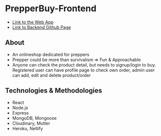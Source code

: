 # PrepperBuy-Frontend

- [Link to the Web App](https://prepperbuy.netlify.app/)
- [Link to Backend Github Page](https://github.com/zhosde/PrepperBuy-Backend)

## About

- An onlineshop dedicated for preppers
- Prepper could be more than survivalism => Fun & Approachable
- Anyone can check the product detail, but needs to signup/login to buy. Registered user can have profile page to check own order, admin user can add, edit and delete product/order


## Technologies & Methodologies

- React
- Node.js
- Express
- MongoDB, Mongoose
- Cloudinary, Mutter
- Heroku, Netlify